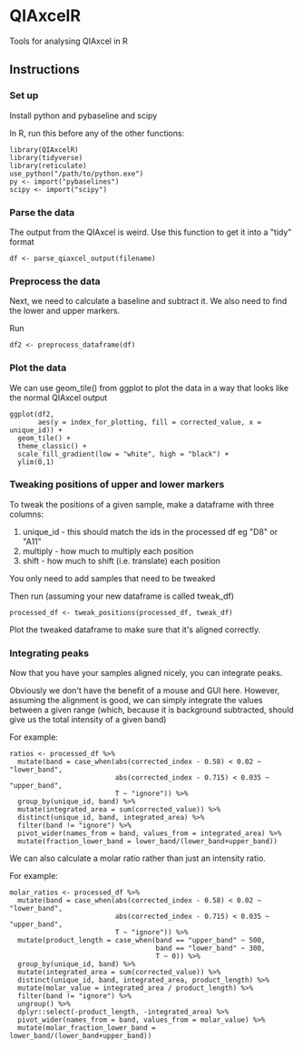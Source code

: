 # QIAxcelR
Tools for analysing QIAxcel in R

## Instructions

### Set up

Install python and pybaseline and scipy

In R, run this before any of the other functions:

```
library(QIAxcelR)
library(tidyverse)
library(reticulate)
use_python("/path/to/python.exe")
py <- import("pybaselines")
scipy <- import("scipy")
```

### Parse the data

The output from the QIAxcel is weird. Use this function to get it into a "tidy" format

```
df <- parse_qiaxcel_output(filename)
```

### Preprocess the data

Next, we need to calculate a baseline and subtract it. We also need to find the lower and upper markers.

Run

```
df2 <- preprocess_dataframe(df)
```

### Plot the data

We can use geom_tile() from ggplot to plot the data in a way that looks like the normal QIAxcel output

```
ggplot(df2, 
       aes(y = index_for_plotting, fill = corrected_value, x = unique_id)) +
  geom_tile() +
  theme_classic() +
  scale_fill_gradient(low = "white", high = "black") +
  ylim(0,1)
```

### Tweaking positions of upper and lower markers

To tweak the positions of a given sample, make a dataframe with three columns:
1. unique_id - this should match the ids in the processed df eg "D8" or "A11"
2. multiply - how much to multiply each position
3. shift - how much to shift (i.e. translate) each position

You only need to add samples that need to be tweaked

Then run (assuming your new dataframe is called tweak_df)

```
processed_df <- tweak_positions(processed_df, tweak_df)
```

Plot the tweaked dataframe to make sure that it's aligned correctly.

### Integrating peaks

Now that you have your samples aligned nicely, you can integrate peaks.

Obviously we don't have the benefit of a mouse and GUI here. However, assuming the alignment is good, we can simply integrate the values between a given range (which, because it is background subtracted, should give us the total intensity of a given band)

For example:
```
ratios <- processed_df %>%
  mutate(band = case_when(abs(corrected_index - 0.58) < 0.02 ~ "lower_band",
                          abs(corrected_index - 0.715) < 0.035 ~ "upper_band",
                          T ~ "ignore")) %>%
  group_by(unique_id, band) %>%
  mutate(integrated_area = sum(corrected_value)) %>%
  distinct(unique_id, band, integrated_area) %>%
  filter(band != "ignore") %>%
  pivot_wider(names_from = band, values_from = integrated_area) %>%
  mutate(fraction_lower_band = lower_band/(lower_band+upper_band))
```

We can also calculate a molar ratio rather than just an intensity ratio.

For example:
```
molar_ratios <- processed_df %>%
  mutate(band = case_when(abs(corrected_index - 0.58) < 0.02 ~ "lower_band",
                          abs(corrected_index - 0.715) < 0.035 ~ "upper_band",
                          T ~ "ignore")) %>%
  mutate(product_length = case_when(band == "upper_band" ~ 500,
                                    band == "lower_band" ~ 300,
                                    T ~ 0)) %>%
  group_by(unique_id, band) %>%
  mutate(integrated_area = sum(corrected_value)) %>%
  distinct(unique_id, band, integrated_area, product_length) %>%
  mutate(molar_value = integrated_area / product_length) %>%
  filter(band != "ignore") %>%
  ungroup() %>%
  dplyr::select(-product_length, -integrated_area) %>%
  pivot_wider(names_from = band, values_from = molar_value) %>%
  mutate(molar_fraction_lower_band = lower_band/(lower_band+upper_band))
```
